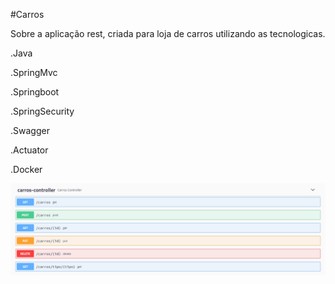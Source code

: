 #Carros

Sobre a aplicação rest, criada para loja de carros utilizando as tecnologicas.<p>

.Java<p>
.SpringMvc<p>
.Springboot<p>
.SpringSecurity<p>
.Swagger<p>
.Actuator<p>
.Docker<p>

![Carros](https://github.com/jacksuh/carros/blob/master/Swagger2.PNG)<p>